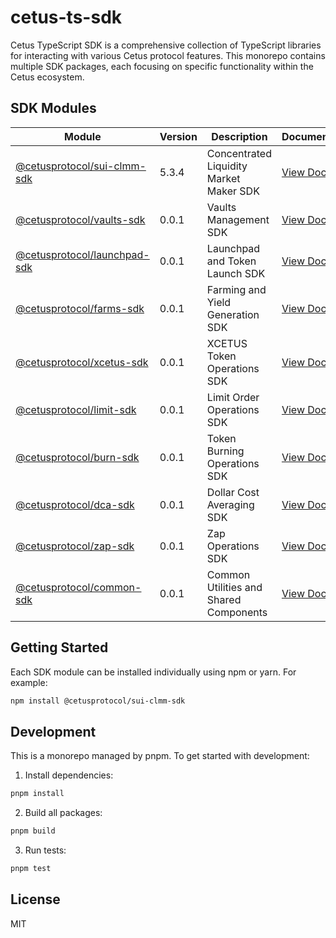 # cetus-ts-sdk

Cetus TypeScript SDK is a comprehensive collection of TypeScript libraries for interacting with various Cetus protocol features. This monorepo contains multiple SDK packages, each focusing on specific functionality within the Cetus ecosystem.

## SDK Modules

| Module                                                                                     | Version | Description                             | Documentation                               |
| ------------------------------------------------------------------------------------------ | ------- | --------------------------------------- | ------------------------------------------- |
| [@cetusprotocol/sui-clmm-sdk](https://www.npmjs.com/package/@cetusprotocol/sui-clmm-sdk)   | 5.3.4   | Concentrated Liquidity Market Maker SDK | [View Docs](./packages/clmm/README.md)      |
| [@cetusprotocol/vaults-sdk](https://www.npmjs.com/package/@cetusprotocol/vaults-sdk)       | 0.0.1   | Vaults Management SDK                   | [View Docs](./packages/vaults/README.md)    |
| [@cetusprotocol/launchpad-sdk](https://www.npmjs.com/package/@cetusprotocol/launchpad-sdk) | 0.0.1   | Launchpad and Token Launch SDK          | [View Docs](./packages/launchpad/README.md) |
| [@cetusprotocol/farms-sdk](https://www.npmjs.com/package/@cetusprotocol/farms-sdk)         | 0.0.1   | Farming and Yield Generation SDK        | [View Docs](./packages/farms/README.md)     |
| [@cetusprotocol/xcetus-sdk](https://www.npmjs.com/package/@cetusprotocol/xcetus-sdk)       | 0.0.1   | XCETUS Token Operations SDK             | [View Docs](./packages/xcetus/README.md)    |
| [@cetusprotocol/limit-sdk](https://www.npmjs.com/package/@cetusprotocol/limit-sdk)         | 0.0.1   | Limit Order Operations SDK              | [View Docs](./packages/limit/README.md)     |
| [@cetusprotocol/burn-sdk](https://www.npmjs.com/package/@cetusprotocol/burn-sdk)           | 0.0.1   | Token Burning Operations SDK            | [View Docs](./packages/burn/README.md)      |
| [@cetusprotocol/dca-sdk](https://www.npmjs.com/package/@cetusprotocol/dca-sdk)             | 0.0.1   | Dollar Cost Averaging SDK               | [View Docs](./packages/dca/README.md)       |
| [@cetusprotocol/zap-sdk](https://www.npmjs.com/package/@cetusprotocol/zap-sdk)             | 0.0.1   | Zap Operations SDK                      | [View Docs](./packages/zap/README.md)       |
| [@cetusprotocol/common-sdk](https://www.npmjs.com/package/@cetusprotocol/common-sdk)       | 0.0.1   | Common Utilities and Shared Components  | [View Docs](./packages/common/README.md)    |

## Getting Started

Each SDK module can be installed individually using npm or yarn. For example:

```bash
npm install @cetusprotocol/sui-clmm-sdk
```

## Development

This is a monorepo managed by pnpm. To get started with development:

1. Install dependencies:

```bash
pnpm install
```

2. Build all packages:

```bash
pnpm build
```

3. Run tests:

```bash
pnpm test
```

## License

MIT
